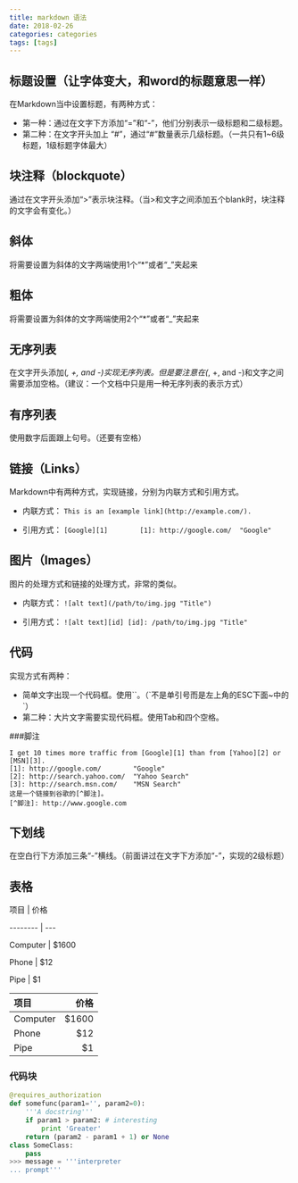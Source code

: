 ```yaml
---
title: markdown 语法
date: 2018-02-26
categories: categories
tags: [tags]
---
```

## 标题设置（让字体变大，和word的标题意思一样）
在Markdown当中设置标题，有两种方式：
- 第一种：通过在文字下方添加“=”和“-”，他们分别表示一级标题和二级标题。
- 第二种：在文字开头加上 “#”，通过“#”数量表示几级标题。（一共只有1~6级标题，1级标题字体最大）

## 块注释（blockquote）
通过在文字开头添加“>”表示块注释。（当>和文字之间添加五个blank时，块注释的文字会有变化。）

## 斜体
将需要设置为斜体的文字两端使用1个“*”或者“_”夹起来

## 粗体
将需要设置为斜体的文字两端使用2个“*”或者“_”夹起来

## 无序列表
在文字开头添加(*, +, and -)实现无序列表。但是要注意在(*, +, and -)和文字之间需要添加空格。（建议：一个文档中只是用一种无序列表的表示方式）

## 有序列表
使用数字后面跟上句号。（还要有空格）

## 链接（Links）  
Markdown中有两种方式，实现链接，分别为内联方式和引用方式。

- 内联方式：
`This is an [example link](http://example.com/).`

- 引用方式：
`[Google][1]       
 [1]: http://google.com/  "Google" `

##  图片（Images）
图片的处理方式和链接的处理方式，非常的类似。

- 内联方式：
`![alt text](/path/to/img.jpg "Title")`

- 引用方式：
`![alt text][id] [id]: /path/to/img.jpg "Title"`

## 代码
实现方式有两种：
- 简单文字出现一个代码框。使用\`\`。（\`不是单引号而是左上角的ESC下面~中的`）
- 第二种：大片文字需要实现代码框。使用Tab和四个空格。

###脚注

```
I get 10 times more traffic from [Google][1] than from [Yahoo][2] or [MSN][3]. 
[1]: http://google.com/        "Google" 
[2]: http://search.yahoo.com/  "Yahoo Search" 
[3]: http://search.msn.com/    "MSN Search"
这是一个链接到谷歌的[^脚注]。
[^脚注]: http://www.google.com
```

## 下划线
在空白行下方添加三条“-”横线。（前面讲过在文字下方添加“-”，实现的2级标题）

## 表格
项目     | 价格  

-------- | --- 

Computer | $1600  

Phone    | $12  

Pipe     | $1  


项目     | 价格
:-------- | ---:
Computer | $1600
Phone    | $12
Pipe     | $1


### 代码块
``` python
@requires_authorization
def somefunc(param1='', param2=0):
    '''A docstring'''
    if param1 > param2: # interesting
        print 'Greater'
    return (param2 - param1 + 1) or None
class SomeClass:
    pass
>>> message = '''interpreter
... prompt'''
```




  

